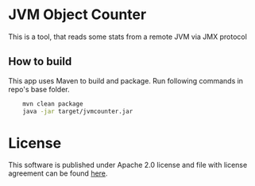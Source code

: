 # JVM Object Counter
This is a tool, that reads some stats from a remote JVM via JMX protocol

## How to build
This app uses Maven to build and package. Run following commands in repo's base folder.
```bash
    mvn clean package
    java -jar target/jvmcounter.jar
```

# License
This software is published under Apache 2.0 license and file with license agreement can be found [here](LICENSE). 